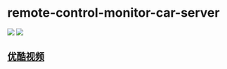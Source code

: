 # remote-control-monitor-car-server
![](https://raw.githubusercontent.com/vtumi/Socket/master/preview1.jpg)
![](https://raw.githubusercontent.com/vtumi/Socket/master/preview2.jpg)

## [优酷视频](http://v.youku.com/v_show/id_XMTc3MTAyODI0OA==.html)
